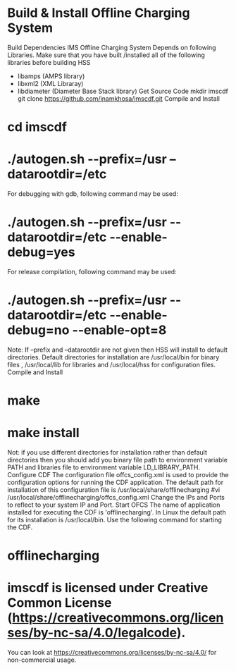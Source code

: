 # Build & Install Offline Charging System
Build Dependencies 
IMS Offline Charging System Depends on following Libraries. Make sure that you have built /installed all of the following libraries before building HSS 
- libamps (AMPS library)
- libxml2 (XML Libraray)
- libdiameter (Diameter Base Stack library)
Get Source Code
mkdir imscdf 
git clone https://github.com/inamkhosa/imscdf.git
Compile and Install
# cd imscdf 
# ./autogen.sh --prefix=/usr –datarootdir=/etc 
For debugging with gdb, following command may be used:
# ./autogen.sh --prefix=/usr --datarootdir=/etc --enable-debug=yes 
For release compilation, following command may be used:
# ./autogen.sh --prefix=/usr --datarootdir=/etc --enable-debug=no --enable-opt=8
Note: If –prefix and –datarootdir are not given then HSS will install to default directories. Default directories for installation are /usr/local/bin for binary files , /usr/local/lib for libraries and /usr/local/hss for configuration files.
Compile and Install
# make 
# make install
Not: if you use different directories for installation rather than default directories then you should add you binary file path to environment variable PATH and libraries file to environment variable LD_LIBRARY_PATH.
Configure CDF 
The configuration file offcs_config.xml is used to provide the configuration options for running the CDF application. The default path for installation of this configuration file is /usr/local/share/offlinecharging 
#vi /usr/local/share/offlinecharging/offcs_config.xml 
Change the IPs and Ports to reflect to your system IP and Port. 
Start OFCS 
The name of application installed for executing the CDF is 'offlinecharging'. In Linux the default path for its installation is /usr/local/bin. Use the following command for starting the CDF. 
# offlinecharging

# imscdf is licensed under Creative Common License (https://creativecommons.org/licenses/by-nc-sa/4.0/legalcode). 
You can look at https://creativecommons.org/licenses/by-nc-sa/4.0/ for non-commercial usage. 
